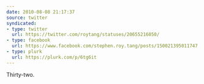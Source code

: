 ```yaml
---
date: 2010-08-08 21:17:37
source: twitter
syndicated:
- type: twitter
  url: https://twitter.com/roytang/statuses/20655216050/
- type: facebook
  url: https://www.facebook.com/stephen.roy.tang/posts/150021395011747
- type: plurk
  url: https://plurk.com/p/6tg6it
---
```


Thirty-two.